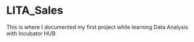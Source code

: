 # LITA_Sales
This is where I documented my first project while learning Data Analysis with Incubator HUB


